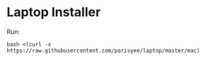 # Laptop Installer

Run:
```
bash <(curl -s https://raw.githubusercontent.com/parisyee/laptop/master/mac)
```
